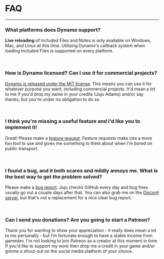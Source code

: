 # FAQ

---

### What platforms does Dynamo support?

**Live reloading** of Included Files and Notes is only available on Windows, Mac, and Linux at this time. Utilising Dynamo's callback system when loading Included Files is supported on every platform.

&nbsp;

### How is Dynamo licensed? Can I use it for commercial projects?

[Dynamo is released under the MIT license](https://github.com/JujuAdams/dynamo/blob/master/LICENSE). This means you can use it for whatever purpose you want, including commercial projects. It'd mean a lot to me if you'd drop my name in your credits (Juju Adams) and/or say thanks, but you're under no obligation to do so.

&nbsp;

### I think you're missing a useful feature and I'd like you to implement it!

Great! Please make a [feature request](https://github.com/JujuAdams/dynamo/issues). Feature requests make iota a more fun tool to use and gives me something to think about when I'm bored on public transport.

&nbsp;

### I found a bug, and it both scares and mildly annoys me. What is the best way to get the problem solved?

Please make a [bug report](https://github.com/JujuAdams/dynamo/issues). Juju checks GitHub every day and bug fixes usually go out a couple days after that. You can also grab me on the [Discord server](https://discord.gg/8krYCqr), but that's not a replacement for a nice clear bug report.

&nbsp;

### Can I send you donations? Are you going to start a Patreon?

Thank you for wanting to show your appreciation - it really does mean a lot to me personally - but I'm fortunate enough to have a stable income from gamedev. I'm not looking to join Patreon as a creator at this moment in time. If you'd like to support my work then drop me a credit in your game and/or gimme a shout-out on the social media platform of your choice.